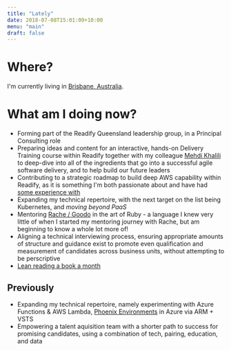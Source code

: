 ```yaml
---
title: "Lately"
date: 2018-07-08T15:01:09+10:00
menu: "main"
draft: false
---
```


# Where?
I'm currently living in [Brisbane, Australia](https://time.is/Brisbane). 

# What am I doing now?

* Forming part of the Readify Queensland leadership group, in a Principal Consulting role
* Preparing ideas and content for an interactive, hands-on Delivery Training course within Readify together with my colleague [Mehdi Khalili](https://www.mehdi-khalili.com/) to deep-dive into all of the ingredients that go into a successful agile software delivery, and to help build our future leaders
* Contributing to a strategic roadmap to build deep AWS capability within Readify, as it is something I'm both passionate about and have had [some experience with](https://github.com/andrewabest/AWS-Workshop)
* Expanding my technical repertoire, with the next target on the list being Kubernetes, and _moving beyond PaaS_
* Mentoring [Rache / Goodo](https://twitter.com/rachegoodo) in the art of Ruby - a language I knew very little of when I started my mentoring journey with Rache, but am beginning to know a whole lot more of!
* Aligning a technical interviewing process, ensuring appropriate amounts of structure and guidance exist to promote even qualification and measurement of candidates across business units, without attempting to be perscriptive
* [Lean reading a book a month](https://www.andrew-best.com/posts/lean-reading-a-book-a-month/) 

## Previously

* Expanding my technical repertoire, namely experimenting with Azure Functions & AWS Lambda, [Phoenix Environments](https://www.thoughtworks.com/radar/techniques/phoenix-environments) in Azure via ARM + VSTS
* Empowering a talent aquisition team with a shorter path to success for promising candidates, using a combination of tech, pairing, education, and data